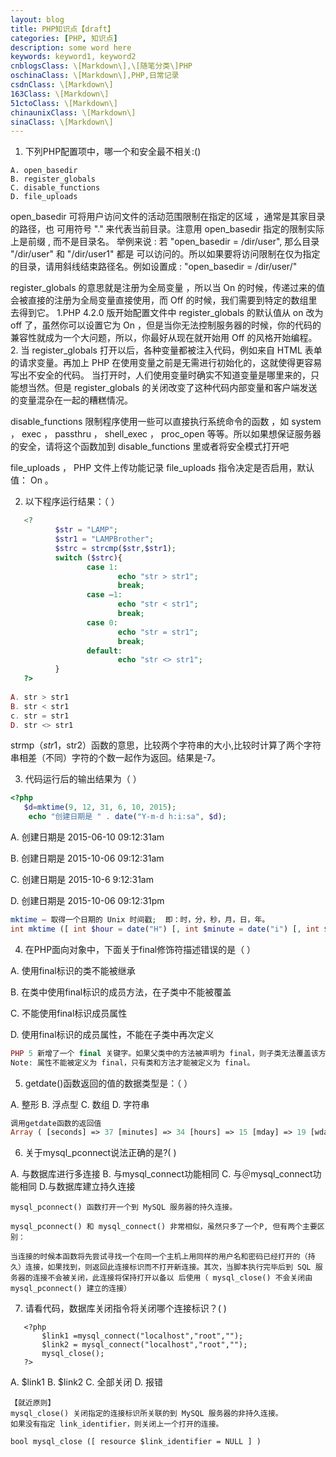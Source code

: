 ```yaml
---
layout: blog
title: PHP知识点【draft】
categories: [PHP, 知识点]
description: some word here
keywords: keyword1, keyword2
cnblogsClass: \[Markdown\],\[随笔分类\]PHP
oschinaClass: \[Markdown\],PHP,日常记录
csdnClass: \[Markdown\]
163Class: \[Markdown\]
51ctoClass: \[Markdown\]
chinaunixClass: \[Markdown\]
sinaClass: \[Markdown\]
---
```


1. 下列PHP配置项中，哪一个和安全最不相关:() 
```
A. open_basedir
B. register_globals
C. disable_functions
D. file_uploads
```

open_basedir 可将用户访问文件的活动范围限制在指定的区域 ，通常是其家目录的路径，也   可用符号 "." 来代表当前目录。注意用 open_basedir 指定的限制实际上是前缀 , 而不是目录名。   举例来说 : 若 "open_basedir = /dir/user", 那么目录 "/dir/user" 和 "/dir/user1" 都是   可以访问的。所以如果要将访问限制在仅为指定的目录，请用斜线结束路径名。例如设置成 : "open_basedir = /dir/user/" 

 

register_globals 的意思就是注册为全局变量 ，所以当 On 的时候，传递过来的值会被直接的注册为全局变量直接使用，而 Off 的时候，我们需要到特定的数组里去得到它。 1.PHP  4.2.0   版开始配置文件中    register_globals  的默认值从  on  改为  off  了，虽然你可以设置它为 On ，但是当你无法控制服务器的时候，你的代码的兼容性就成为一个大问题，所以，你最好从现在就开始用 Off 的风格开始编程。 2. 当 register_globals 打开以后，各种变量都被注入代码，例如来自  HTML  表单的请求变量。再加上  PHP  在使用变量之前是无需进行初始化的，这就使得更容易写出不安全的代码。 当打开时，人们使用变量时确实不知道变量是哪里来的，只能想当然。但是 register_globals  的关闭改变了这种代码内部变量和客户端发送的变量混杂在一起的糟糕情况。

 

disable_functions 限制程序使用一些可以直接执行系统命令的函数 ，如 system ， exec ， passthru ， shell_exec ， proc_open 等等。所以如果想保证服务器的安全，请将这个函数加到 disable_functions 里或者将安全模式打开吧

 

file_uploads ， PHP 文件上传功能记录 file_uploads 指令决定是否启用，默认值： On 。


2. 以下程序运行结果：（     ）

```php
   <?
          $str = "LAMP";
          $str1 = "LAMPBrother";
          $strc = strcmp($str,$str1);
          switch ($strc){
                 case 1:
                        echo "str > str1";
                        break;
                 case –1:
                        echo "str < str1";
                        break;
                 case 0:
                        echo "str = str1";
                        break;
                 default:
                        echo "str <> str1";
          }
   ?>
   
A. str > str1
B. str < str1
c. str = str1
D. str <> str1
```

strmp（$str1，$str2）函数的意思，比较两个字符串的大小,比较时计算了两个字符串相差（不同）字符的个数一起作为返回。结果是-7。

3. 代码运行后的输出结果为（ ）

```php
<?php
   $d=mktime(9, 12, 31, 6, 10, 2015);
    echo "创建日期是 " . date("Y-m-d h:i:sa", $d);
```
   
   A. 创建日期是 2015-06-10 09:12:31am
   
   B. 创建日期是 2015-10-06 09:12:31am
   
   C. 创建日期是 2015-10-6 9:12:31am
   
   D. 创建日期是 2015-10-06 09:12:31pm
   
```php
mktime — 取得一个日期的 Unix 时间戳;  即：时，分，秒，月，日，年。
int mktime ([ int $hour = date("H") [, int $minute = date("i") [, int $second = date("s") [, int$month = date("n") [, int $day = date("j") [, int $year = date("Y") [, int $is_dst = -1 ]]]]]]] )
```

4. 在PHP面向对象中，下面关于final修饰符描述错误的是（ ）

A. 使用final标识的类不能被继承

B. 在类中使用final标识的成员方法，在子类中不能被覆盖

C. 不能使用final标识成员属性

D. 使用final标识的成员属性，不能在子类中再次定义

```php
PHP 5 新增了一个 final 关键字。如果父类中的方法被声明为 final，则子类无法覆盖该方法。如果一个类被声明为 final，则不能被继承。
Note: 属性不能被定义为 final，只有类和方法才能被定义为 final。
```

5. getdate()函数返回的值的数据类型是：（ ）

A. 整形 B. 浮点型 C. 数组 D. 字符串

```php
调用getdate函数的返回值
Array ( [seconds] => 37 [minutes] => 34 [hours] => 15 [mday] => 19 [wday] => 3 [mon] => 8 [year] => 2015 [yday] => 230 [weekday] => Wednesday [month] => August [0] => 1439969677 )
```

6. 关于mysql_pconnect说法正确的是?( )

 A. 与数据库进行多连接 B. 与mysql_connect功能相同 C. 与＠mysql_connect功能相同 D.与数据库建立持久连接
 
```
mysql_pconnect() 函数打开一个到 MySQL 服务器的持久连接。

mysql_pconnect() 和 mysql_connect() 非常相似，虽然只多了一个P, 但有两个主要区别：

当连接的时候本函数将先尝试寻找一个在同一个主机上用同样的用户名和密码已经打开的（持久）连接，如果找到，则返回此连接标识而不打开新连接。其次，当脚本执行完毕后到 SQL 服务器的连接不会被关闭，此连接将保持打开以备以 后使用（ mysql_close() 不会关闭由 mysql_pconnect() 建立的连接）
```

7. 请看代码，数据库关闭指令将关闭哪个连接标识？(    )
  
```
   <?php
       $link1 =mysql_connect("localhost","root","");
       $link2 = mysql_connect("localhost","root","");
       mysql_close();
   ?>

```

A. $link1   B. $link2   C. 全部关闭  D. 报错


```
【就近原则】
mysql_close() 关闭指定的连接标识所关联的到 MySQL 服务器的非持久连接。
如果没有指定 link_identifier，则关闭上一个打开的连接。

bool mysql_close ([ resource $link_identifier = NULL ] )
```
